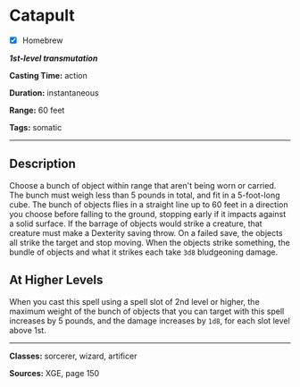 # Catapult

- [x] Homebrew

***1st-level transmutation***

**Casting Time:** action

**Duration:** instantaneous

**Range:** 60 feet

**Tags:** somatic

---

## Description
Choose a bunch of object within range that aren't being worn or carried.
The bunch must weigh less than 5 pounds in total, and fit in a 5-foot-long cube.
The bunch of objects flies in a straight line up to 60 feet in a direction you choose before falling to the ground, stopping early if it impacts against a solid surface.
If the barrage of objects would strike a creature, that creature must make a Dexterity saving throw.
On a failed save, the objects all strike the target and stop moving.
When the objects strike something, the bundle of objects and what it strikes each take `3d8` bludgeoning damage.

## At Higher Levels
When you cast this spell using a spell slot of 2nd level or higher, the maximum weight of the bunch of objects that you can target with this spell increases by 5 pounds, and the damage increases by `1d8`, for each slot level above 1st.

---

**Classes:** sorcerer, wizard, artificer

**Sources:** XGE, page 150

<!-- QA Pass Needed! -->
